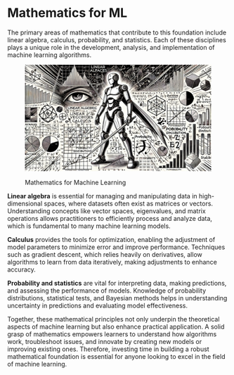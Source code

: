 # Mathematics for ML

The primary areas of mathematics that contribute to this foundation include linear algebra, calculus, probability, and statistics. Each of these disciplines plays a unique role in the development, analysis, and implementation of machine learning algorithms.

<div align="left">

<figure><img src="../../.gitbook/assets/image.png" alt="" width="563"><figcaption><p>Mathematics for Machine Learning</p></figcaption></figure>

</div>

**Linear algebra** is essential for managing and manipulating data in high-dimensional spaces, where datasets often exist as matrices or vectors. Understanding concepts like vector spaces, eigenvalues, and matrix operations allows practitioners to efficiently process and analyze data, which is fundamental to many machine learning models.

**Calculus** provides the tools for optimization, enabling the adjustment of model parameters to minimize error and improve performance. Techniques such as gradient descent, which relies heavily on derivatives, allow algorithms to learn from data iteratively, making adjustments to enhance accuracy.

**Probability and statistics** are vital for interpreting data, making predictions, and assessing the performance of models. Knowledge of probability distributions, statistical tests, and Bayesian methods helps in understanding uncertainty in predictions and evaluating model effectiveness.

Together, these mathematical principles not only underpin the theoretical aspects of machine learning but also enhance practical application. A solid grasp of mathematics empowers learners to understand how algorithms work, troubleshoot issues, and innovate by creating new models or improving existing ones. Therefore, investing time in building a robust mathematical foundation is essential for anyone looking to excel in the field of machine learning.
